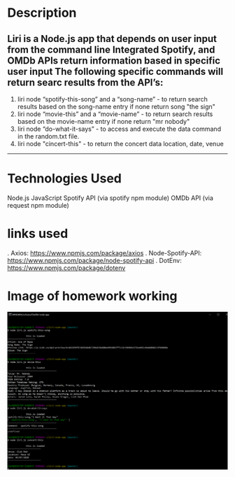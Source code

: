 # Description

Liri is a Node.js app that depends on user input from the command line
Integrated Spotify, and OMDb APIs return information based in specific user input
The following specific commands will return searc results from the API’s:
-----------------------------------------------------------------------------
1. liri node “spotify-this-song” and a “song-name” - to return search results based on the song-name entry if none return song "the sign"
2. liri node “movie-this” and a “movie-name” - to return search results based on the movie-name entry if none return "mr nobody"
3. liri node “do-what-it-says” - to access and execute the data command in the random.txt file.
4. liri node "cincert-this" - to return the concert data location, date, venue 
------------------------------------------------------------------------------

# Technologies Used

Node.js
JavaScript
Spotify API (via spotify npm module)
OMDb API (via request npm module)

# links used 

. Axios: https://www.npmjs.com/package/axios
. Node-Spotify-API: https://www.npmjs.com/package/node-spotify-api
. DotEnv: https://www.npmjs.com/package/dotenv

# Image of homework working

![Image of hw](https://github.com/Mjimenez05/liri-node-app/blob/master/images/gitBash_Hw.png)
